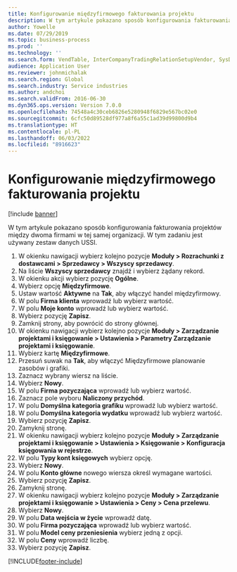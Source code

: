 ```yaml
---
title: Konfigurowanie międzyfirmowego fakturowania projektu
description: W tym artykule pokazano sposób konfigurowania fakturowania projektów między dwoma firmami w tej samej organizacji.
author: Yowelle
ms.date: 07/29/2019
ms.topic: business-process
ms.prod: ''
ms.technology: ''
ms.search.form: VendTable, InterCompanyTradingRelationSetupVendor, SysDataAreaSelectLookup, ProjParameters, ProjPosting, ProjTransferPrice
audience: Application User
ms.reviewer: johnmichalak
ms.search.region: Global
ms.search.industry: Service industries
ms.author: andchoi
ms.search.validFrom: 2016-06-30
ms.dyn365.ops.version: Version 7.0.0
ms.openlocfilehash: 74548a4c30ceb6826e5280948f6829e567bc02e0
ms.sourcegitcommit: 6cfc50d89528df977a8f6a55c1ad39d99800d9b4
ms.translationtype: HT
ms.contentlocale: pl-PL
ms.lasthandoff: 06/03/2022
ms.locfileid: "8916623"
---
```

# <a name="configure-intercompany-project-invoicing"></a>Konfigurowanie międzyfirmowego fakturowania projektu

[!include [banner](../../includes/banner.md)]

W tym artykule pokazano sposób konfigurowania fakturowania projektów między dwoma firmami w tej samej organizacji. W tym zadaniu jest używany zestaw danych USSI.

1. W okienku nawigacji wybierz kolejno pozycje **Moduły > Rozrachunki z dostawcami > Sprzedawcy > Wszyscy sprzedawcy**.
2. Na liście **Wszyscy sprzedawcy** znajdź i wybierz żądany rekord.
3. W okienku akcji wybierz pozycję **Ogólne**.
4. Wybierz opcję **Międzyfirmowe**.
5. Ustaw wartość **Aktywne** na **Tak**, aby włączyć handel międzyfirmowy.
6. W polu **Firma klienta** wprowadź lub wybierz wartość.
7. W polu **Moje konto** wprowadź lub wybierz wartość.
8. Wybierz pozycję **Zapisz**.
9. Zamknij strony, aby powrócić do strony głównej.
10. W okienku nawigacji wybierz kolejno pozycje **Moduły > Zarządzanie projektami i księgowanie > Ustawienia > Parametry Zarządzanie projektami i księgowanie**.
11. Wybierz kartę **Międzyfirmowe**.
12. Przesuń suwak na **Tak**, aby włączyć Międzyfirmowe planowanie zasobów i grafiki.
13. Zaznacz wybrany wiersz na liście.
14. Wybierz **Nowy**.
15. W polu **Firma pozyczająca** wprowadź lub wybierz wartość.
16. Zaznacz pole wyboru **Naliczony przychód**.
17. W polu **Domyślna kategoria grafiku** wprowadź lub wybierz wartość.
18. W polu **Domyślna kategoria wydatku** wprowadź lub wybierz wartość.
19. Wybierz pozycję **Zapisz**.
20. Zamyknij stronę.
21. W okienku nawigacji wybierz kolejno pozycje **Moduły > Zarządzanie projektami i księgowanie > Ustawienia > Księgowanie > Konfiguracja księgowania w rejestrze**.
22. W polu **Typy kont księgowych** wybierz opcję.
23. Wybierz **Nowy**.
24. W polu **Konto główne** nowego wiersza określ wymagane wartości.
25. Wybierz pozycję **Zapisz**.
26. Zamyknij stronę.
27. W okienku nawigacji wybierz kolejno pozycje **Moduły > Zarządzanie projektami i księgowanie > Ustawienia > Ceny > Cena przelewu**.
28. Wybierz **Nowy**.
29. W polu **Data wejścia w życie** wprowadź datę.
30. W polu **Firma pozyczająca** wprowadź lub wybierz wartość.
31. W polu **Model ceny przeniesienia** wybierz jedną z opcji.
32. W polu **Ceny** wprowadź liczbę.
33. Wybierz pozycję **Zapisz**.



[!INCLUDE[footer-include](../../includes/footer-banner.md)]